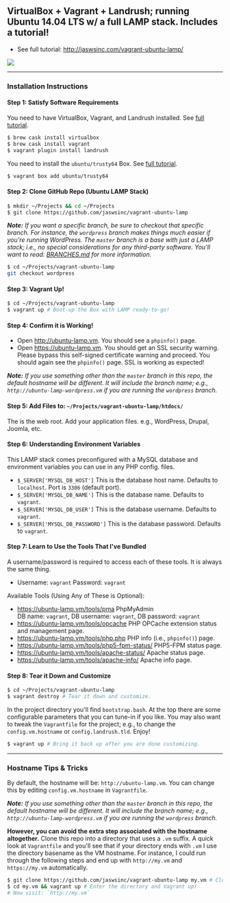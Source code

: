 ## VirtualBox + Vagrant + Landrush; running Ubuntu 14.04 LTS w/ a full LAMP stack. Includes a tutorial!

- See full tutorial: <http://jaswsinc.com/vagrant-ubuntu-lamp/>

![](http://cdn.websharks-inc.com/jaswsinc/uploads/2015/03/os-x-vagrant-virtualbox.png?v=1)

---

### Installation Instructions

#### Step 1: Satisfy Software Requirements

You need to have VirtualBox, Vagrant, and Landrush installed. See [full tutorial](http://jaswsinc.com/vagrant-ubuntu-lamp/).

```bash
$ brew cask install virtualbox
$ brew cask install vagrant
$ vagrant plugin install landrush
```

You need to install the `ubuntu/trusty64` Box. See [full tutorial](http://jaswsinc.com/vagrant-ubuntu-lamp/).

```bash
$ vagrant box add ubuntu/trusty64
```

#### Step 2: Clone GitHub Repo (Ubuntu LAMP Stack)

```bash
$ mkdir ~/Projects && cd ~/Projects
$ git clone https://github.com/jaswsinc/vagrant-ubuntu-lamp
```

_**Note:** If you want a specific branch, be sure to checkout that specific branch. For instance, the `wordpress` branch makes things much easier if you're running WordPress. The `master` branch is a base with just a LAMP stack; i.e., no special considerations for any third-party software. You'll want to read: [BRANCHES.md](BRANCHES.md) for more information._

```bash
$ cd ~/Projects/vagrant-ubuntu-lamp
git checkout wordpress
```

#### Step 3: Vagrant Up!

```bash
$ cd ~/Projects/vagrant-ubuntu-lamp
$ vagrant up # Boot-up the Box with LAMP ready-to-go!
```

#### Step 4: Confirm it is Working!

- Open <http://ubuntu-lamp.vm>. You should see a `phpinfo()` page.
- Open <https://ubuntu-lamp.vm>. You should get an SSL security warning. Please bypass this self-signed certificate warning and proceed. You should again see the `phpinfo()` page. SSL is working as expected!

_**Note:** If you use something other than the `master` branch in this repo, the default hostname will be different. It will include the branch name; e.g., `http://ubuntu-lamp-wordpress.vm` if you are running the `wordpress` branch._

#### Step 5: Add Files to: `~/Projects/vagrant-ubuntu-lamp/htdocs/`

The is the web root. Add your application files. e.g., WordPress, Drupal, Joomla, etc.

#### Step 6: Understanding Environment Variables

This LAMP stack comes preconfigured with a MySQL database and environment variables you can use in any PHP config. files.

- `$_SERVER['MYSQL_DB_HOST']` This is the database host name. Defaults to `localhost`. Port is `3306` (default port).
- `$_SERVER['MYSQL_DB_NAME']` This is the database name. Defaults to `vagrant`.
- `$_SERVER['MYSQL_DB_USER']` This is the database username. Defaults to `vagrant`.
- `$_SERVER['MYSQL_DB_PASSWORD']` This is the database password. Defaults to `vagrant`.

#### Step 7: Learn to Use the Tools That I've Bundled

A username/password is required to access each of these tools. It is always the same thing.

- Username: `vagrant` Password: `vagrant`

Available Tools (Using Any of These is Optional):

- <https://ubuntu-lamp.vm/tools/pma> PhpMyAdmin  
  DB name: `vagrant`, DB username: `vagrant`, DB password: `vagrant`
- <https://ubuntu-lamp.vm/tools/opcache> PHP OPCache extension status and management page.
- <https://ubuntu-lamp.vm/tools/php.php> PHP info (i.e., `phpinfo()`) page.
- <https://ubuntu-lamp.vm/tools/php5-fpm-status/> PHP5-FPM status page.
- <https://ubuntu-lamp.vm/tools/apache-status/> Apache status page.
- <https://ubuntu-lamp.vm/tools/apache-info/> Apache info page.

#### Step 8: Tear it Down and Customize

```bash
$ cd ~/Projects/vagrant-ubuntu-lamp
$ vagrant destroy # Tear it down and customize.
```

In the project directory you'll find `bootstrap.bash`. At the top there are some configurable parameters that you can tune-in if you like. You may also want to tweak the `Vagrantfile` for the project; e.g., to change the `config.vm.hostname` or `config.landrush.tld`. Enjoy! <i class="fa fa-smile-o"></i>

```bash
$ vagrant up # Bring it back up after you are done customizing.
```

---

### Hostname Tips & Tricks

By default, the hostname will be: `http://ubuntu-lamp.vm`. You can change this by editing `config.vm.hostname` in `Vagrantfile`.

_**Note:** If you use something other than the `master` branch in this repo, the default hostname will be different. It will include the branch name; e.g., `http://ubuntu-lamp-wordpress.vm` if you are running the `wordpress` branch._

**However, you can avoid the extra step associated with the hostname altogether.** Clone this repo into a directory that uses a `.vm` suffix. A quick look at `Vagrantfile` and you'll see that if your directory ends with `.vm` I use the directory basename as the VM hostname. For instance, I could run through the following steps and end up with `http://my.vm` and `https://my.vm` automatically.

```bash
$ git clone https://github.com/jaswsinc/vagrant-ubuntu-lamp my.vm # Cloning into a new `my.vm` directory.
$ cd my.vm && vagrant up # Enter the directory and Vagrant up!
# Now visit: `http://my.vm`
```
